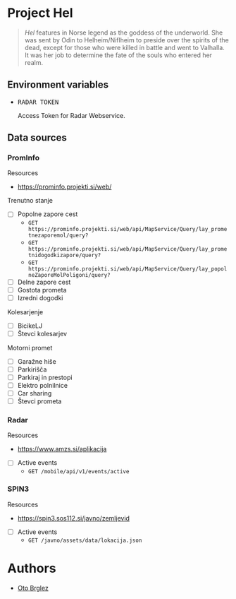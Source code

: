 # Project Hel

> *Hel* features in Norse legend as the goddess of the underworld. She was sent by Odin to Helheim/Niflheim to 
> preside over the spirits of the dead, except for those who were killed in battle and went to Valhalla. 
> It was her job to determine the fate of the souls who entered her realm.

## Environment variables

- <pre>RADAR_TOKEN</pre> Access Token for Radar Webservice.

## Data sources

### PromInfo

Resources
- https://prominfo.projekti.si/web/

Trenutno stanje
- [ ] Popolne zapore cest
  - `GET https://prominfo.projekti.si/web/api/MapService/Query/lay_prometnezaporemol/query?`
  - `GET https://prominfo.projekti.si/web/api/MapService/Query/lay_prometnidogodkizapore/query?`
  - `GET https://prominfo.projekti.si/web/api/MapService/Query/lay_popolneZaporeMolPoligoni/query?`
- [ ] Delne zapore cest
- [ ] Gostota prometa
- [ ] Izredni dogodki

Kolesarjenje
- [ ] BicikeLJ
- [ ] Števci kolesarjev

Motorni promet
- [ ] Garažne hiše
- [ ] Parkirišča
- [ ] Parkiraj in prestopi
- [ ] Elektro polnilnice
- [ ] Car sharing
- [ ] Števci prometa

### Radar
Resources
- https://www.amzs.si/aplikacija

- [ ] Active events
  - `GET /mobile/api/v1/events/active`
  

### SPIN3
Resources
- https://spin3.sos112.si/javno/zemljevid

- [ ] Active events
  - `GET /javno/assets/data/lokacija.json`

# Authors

- [Oto Brglez](https://github.com/otobrglez)
